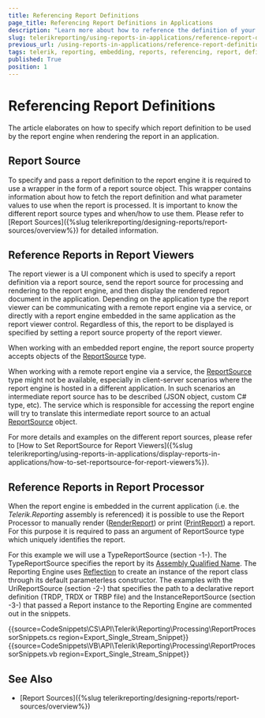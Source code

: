 ```yaml
---
title: Referencing Report Definitions
page_title: Referencing Report Definitions in Applications 
description: "Learn more about how to reference the definition of your report in applications when working with Telerik Reporting."
slug: telerikreporting/using-reports-in-applications/reference-report-definitions-in-applications
previous_url: /using-reports-in-applications/reference-report-definitions-in-applications, /report-sources-report-engine-api
tags: telerik, reporting, embedding, reports, referencing, report, definitions, in, applications
published: True
position: 1
---
```


# Referencing Report Definitions

The article elaborates on how to specify which report definition to be used by the report engine when rendering the report in an application. 

## Report Source

To specify and pass a report definition to the report engine it is required to use a wrapper in the form of a report source object. This wrapper contains information about how to fetch the report definition and what parameter values to use when the report is processed. It is important to know the different report source types and when/how to use them. Please refer to [Report Sources]({%slug telerikreporting/designing-reports/report-sources/overview%}) for detailed information. 

## Reference Reports in Report Viewers

The report viewer is a UI component which is used to specify a report definition via a report source, send the report source for processing and rendering to the report engine, and then display the rendered report document in the application. Depending on the application type the report viewer can be communicating with a remote report engine via a service, or directly with a report engine embedded in the same application as the report viewer control. Regardless of this, the report to be displayed is specified by setting a report source property of the report viewer. 

When working with an embedded report engine, the report source property accepts objects of the [ReportSource](/reporting/api/Telerik.Reporting.ReportSource) type. 

When working with a remote report engine via a service, the [ReportSource](/reporting/api/Telerik.Reporting.ReportSource) type might not be available, especially in client-server scenarios where the report engine is hosted in a different application. In such scenarios an intermediate report source has to be described (JSON object, custom C# type, etc). The service which is responsible for accessing the report engine will try to translate this intermediate report source to an actual [ReportSource](/reporting/api/Telerik.Reporting.ReportSource) object. 

For more details and examples on the different report sources, please refer to [How to Set ReportSource for Report Viewers]({%slug telerikreporting/using-reports-in-applications/display-reports-in-applications/how-to-set-reportsource-for-report-viewers%}). 

## Reference Reports in Report Processor

When the report engine is embedded in the current application (i.e. the *Telerik.Reporting* assembly is referenced) it is possible to use the Report Processor to manually render ([RenderReport](/reporting/api/Telerik.Reporting.Processing.ReportProcessor#Telerik_Reporting_Processing_ReportProcessor_RenderReport_System_String_Telerik_Reporting_ReportSource_System_Collections_Hashtable_)) or print ([PrintReport](/reporting/api/Telerik.Reporting.Processing.ReportProcessor#Telerik_Reporting_Processing_ReportProcessor_PrintReport_Telerik_Reporting_ReportSource_System_Drawing_Printing_PrinterSettings_)) a report. For this purpose it is required to pass an argument of ReportSource type which uniquely identifies the report. 

For this example we will use a TypeReportSource (section -1-). The TypeReportSource specifies the report by its [Assembly Qualified Name](https://docs.microsoft.com/en-us/dotnet/api/system.type.assemblyqualifiedname). The Reporting Engine uses [Reflection](https://docs.microsoft.com/en-us/dotnet/api/system.reflection) to create an instance of the report class through its default parameterless constructor. 
The examples with the UriReportSource (section -2-) that specifies the path to a declarative report definition (TRDP, TRDX or TRBP file) and the InstanceReportSource (section -3-) that passed a Report instance to the Reporting Engine are commented out in the snippets.

{{source=CodeSnippets\CS\API\Telerik\Reporting\Processing\ReportProcessorSnippets.cs region=Export_Single_Stream_Snippet}}
{{source=CodeSnippets\VB\API\Telerik\Reporting\Processing\ReportProcessorSnippets.vb region=Export_Single_Stream_Snippet}}


## See Also

* [Report Sources]({%slug telerikreporting/designing-reports/report-sources/overview%})
